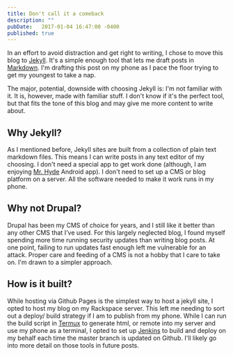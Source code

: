 ```yaml
---
title: Don't call it a comeback
description: ""
pubDate:   2017-01-04 16:47:00 -0400
published: true
---
```

In an effort to avoid distraction and get right to writing, I chose to move this blog to [Jekyll](https://jekyllrb.com/). It's a simple enough tool that lets me draft posts in [Markdown](https://daringfireball.net/projects/markdown/). I'm drafting this post on my phone as I pace the floor trying to get my youngest to take a nap.

The major, potential, downside with choosing Jekyll is: I'm not familiar with it.
It is, however, made with familiar stuff. I don't know if it's the perfect tool, 
but that fits the tone of this blog and may give me more content to write about.

## Why Jekyll?

As I mentioned before, Jekyll sites are built from a collection of plain text
markdown files. This means I can write posts in any text editor of my choosing.
I don't need a special app to get work done (although, I am enjoying [Mr. Hyde](https://play.google.com/store/apps/details?id=org.faudroids.mrhyde) Android app).
I don't need to set up a CMS or blog platform on a server. All the software
needed to make it work runs in my phone.

## Why not Drupal?

Drupal has been my CMS of choice for years, and I still like it better than any
other CMS that I've used. For this largely neglected blog, I found myself
spending more time running security updates than writing blog posts. At one
point, failing to run updates fast enough left me vulnerable for an attack.
Proper care and feeding of a CMS is not a hobby that I care to take on. I'm
drawn to a simpler approach.

## How is it built?

While hosting via Github Pages is the simplest way to host a jekyll site, I opted to host my blog on my Rackspace server. This left me needing to sort out a deploy/ build strategy if I am to publish from my phone. While I can run the build script in [Termux](https://termux.com/) to generate html, or remote into my server and use my phone as a terminal, I opted to set up [Jenkins](https://jenkins.io/) to build and deploy on my behalf each time the master branch is updated on Github. I'll likely go into more detail on those tools in future posts.
